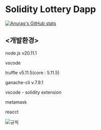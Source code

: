 # Solidity Lottery Dapp


[![Anurag's GitHub stats](https://github-readme-stats.vercel.app/api?username=LEEJINSOL1)](https://github.com/anuraghazra/github-readme-stats)


## <개발환경>

node.js  v20.11.1

vscode

truffle v5.11.5(core : 5.11.5)

ganache-cli v.7.9.1

vscode - solidity extension

metamask

reacct 

![규칙](https://github.com/LEEJINSOL1/Lottery-Dapp-/assets/49275914/d58447d8-2f0b-4f81-9b13-2743030a49bf)




